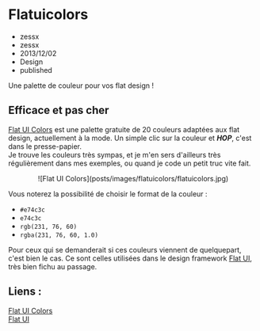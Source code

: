 # Flatuicolors
- zessx
- zessx
- 2013/12/02
- Design
- published

Une palette de couleur pour vos flat design !

## Efficace et pas cher

[Flat UI Colors](http://flatuicolors.com/) est une palette gratuite de 20 couleurs adaptées aux flat design, actuellement à la mode. Un simple clic sur la couleur et ***HOP***, c'est dans le presse-papier.   
Je trouve les couleurs très sympas, et je m'en sers d'ailleurs très régulièrement dans mes exemples, ou quand je code un petit truc vite fait. 

<center>![Flat UI Colors](posts/images/flatuicolors/flatuicolors.jpg)</center>

Vous noterez la possibilité de choisir le format de la couleur :

* `#e74c3c`
* `e74c3c`
* `rgb(231, 76, 60)`
* `rgba(231, 76, 60, 1.0)`


Pour ceux qui se demanderait si ces couleurs viennent de quelquepart, c'est bien le cas. Ce sont celles utilisées dans le design framework [Flat UI](http://designmodo.com/flat-free/), très bien fichu au passage.

## Liens :   
[Flat UI Colors](http://flatuicolors.com/)   
[Flat UI](http://designmodo.com/flat-free/)   
